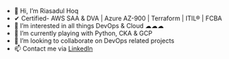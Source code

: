 - 👋 Hi, I’m Riasadul Hoq
- ✔ Certified- AWS SAA & DVA | Azure AZ-900 | Terraform | ITIL® | FCBA
- 👀 I’m interested in all things DevOps & Cloud ☁☁☁
- 🌱 I’m currently playing with Python, CKA & GCP
- 💞️ I’m looking to collaborate on DevOps related projects
- 📫 Contact me via [LinkedIn](https://www.linkedin.com/in/mrhoq/)

<!---
shaon21/shaon21 is a ✨ special ✨ repository because its `README.md` (this file) appears on your GitHub profile.
You can click the Preview link to take a look at your changes.
--->
